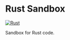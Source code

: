 # Rust Sandbox

[![Rust](https://github.com/FedericoSchonborn/sandbox/actions/workflows/rust.yml/badge.svg)](https://github.com/FedericoSchonborn/sandbox/actions/workflows/rust.yml)

Sandbox for Rust code.
